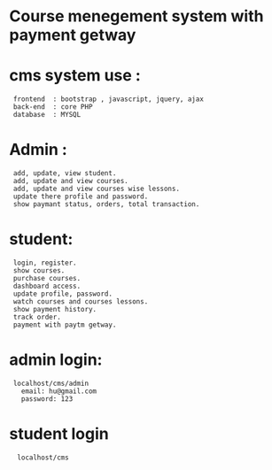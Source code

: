 # Course menegement system with payment getway

 # cms system use :
     frontend  : bootstrap , javascript, jquery, ajax
     back-end  : core PHP
     database  : MYSQL 

 # Admin :
     add, update, view student.
     add, update and view courses.
     add, update and view courses wise lessons.
     update there profile and password.
     show paymant status, orders, total transaction.
    
    
# student:
     login, register.
     show courses.
     purchase courses.
     dashboard access.
     update profile, password.
     watch courses and courses lessons.
     show payment history.
     track order.
     payment with paytm getway.
 

 # admin login:
     localhost/cms/admin
       email: hu@gmail.com
       password: 123
       
 #  student login
      localhost/cms
